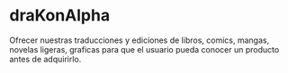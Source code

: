# draKonAlpha
Ofrecer nuestras traducciones y ediciones de libros, comics, mangas, novelas ligeras, graficas para que el usuario pueda conocer un producto antes de adquirirlo.
